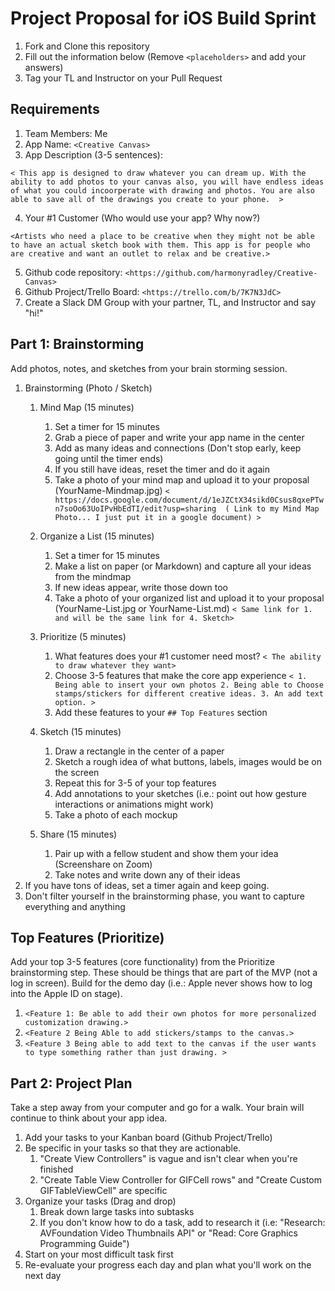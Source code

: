 # Project Proposal for iOS Build Sprint

1. Fork and Clone this repository
2. Fill out the information below (Remove `<placeholders>` and add your answers)
3. Tag your TL and Instructor on your Pull Request

## Requirements

1. Team Members: Me
2. App Name: `<Creative Canvas>`
3. App Description (3-5 sentences):

`< This app is designed to draw whatever you can dream up. With the ability to add photos to your canvas also, you will have endless ideas of what you could incoorperate with drawing and photos. You are also able to save all of the drawings you create to your phone.  >`
    
4. Your #1 Customer (Who would use your app? Why now?)
 
 `<Artists who need a place to be creative when they might not be able to have an actual sketch book with them. This app is for people who are creative and want an outlet to relax and be creative.>`
    
5. Github code repository: `<https://github.com/harmonyradley/Creative-Canvas>`
6. Github Project/Trello Board: `<https://trello.com/b/7K7N3JdC>`
7. Create a Slack DM Group with your partner, TL, and Instructor and say "hi!"

## Part 1: Brainstorming

Add photos, notes, and sketches from your brain storming session. 

1. Brainstorming (Photo / Sketch)
    1. Mind Map (15 minutes)
        1. Set a timer for 15 minutes
        2. Grab a piece of paper and write your app name in the center
        3. Add as many ideas and connections (Don't stop early, keep going until the timer ends)
        4. If you still have ideas, reset the timer and do it again
        5. Take a photo of your mind map and upload it to your proposal (YourName-Mindmap.jpg)
       `< https://docs.google.com/document/d/1eJZCtX34sikd0Csus8qxePTwn7soOo63UoIPvHbEdTI/edit?usp=sharing  ( Link to my Mind Map Photo... I just put it in a google document) >`
       
    2. Organize a List (15 minutes)
        1. Set a timer for 15 minutes
        2. Make a list on paper (or Markdown) and capture all your ideas from the mindmap
        3. If new ideas appear, write those down too
        4. Take a photo of your organized list and upload it to your proposal (YourName-List.jpg or YourName-List.md)
        `< Same link for 1. and will be the same link for 4. Sketch>`
        
    3. Prioritize (5 minutes)
        1. What features does your #1 customer need most? `< The ability to draw whatever they want>` 
        2. Choose 3-5 features that make the core app experience
        `< 1. Being able to insert your own photos 2. Being able to Choose stamps/stickers for different creative ideas. 3. An add text option. >`
        3. Add these features to your `## Top Features` section
        
    4. Sketch (15 minutes)
        1. Draw a rectangle in the center of a paper
        2. Sketch a rough idea of what buttons, labels, images would be on the screen
        3. Repeat this for 3-5 of your top features
        4. Add annotations to your sketches (i.e.: point out how gesture interactions or animations might work)
        5. Take a photo of each mockup
        
        
    5. Share (15 minutes)
        1. Pair up with a fellow student and show them your idea (Screenshare on Zoom)
        2. Take notes and write down any of their ideas
2. If you have tons of ideas, set a timer again and keep going.
3. Don't filter yourself in the brainstorming phase, you want to capture everything and anything

## Top Features (Prioritize)

Add your top 3-5 features (core functionality) from the Prioritize brainstorming step. These should be things that are part of the MVP (not a log in screen). Build for the demo day (i.e.: Apple never shows how to log into the Apple ID on stage).

1. `<Feature 1: Be able to add their own photos for more personalized customization drawing.>`
2. `<Feature 2 Being Able to add stickers/stamps to the canvas.>`
3. `<Feature 3 Being able to add text to the canvas if the user wants to type something rather than just drawing. >`

## Part 2: Project Plan

Take a step away from your computer and go for a walk. Your brain will continue to think about your app idea.

1. Add your tasks to your Kanban board (Github Project/Trello)
2. Be specific in your tasks so that they are actionable.
    1. "Create View Controllers" is vague and isn't clear when you're finished
    2. "Create Table View Controller for GIFCell rows" and "Create Custom GIFTableViewCell" are specific
3. Organize your tasks (Drag and drop)
    1. Break down large tasks into subtasks
    2. If you don't know how to do a task, add to research it (i.e: "Research: AVFoundation Video Thumbnails API" or "Read: Core Graphics Programming Guide")
4. Start on your most difficult task first
5. Re-evaluate your progress each day and plan what you'll work on the next day
